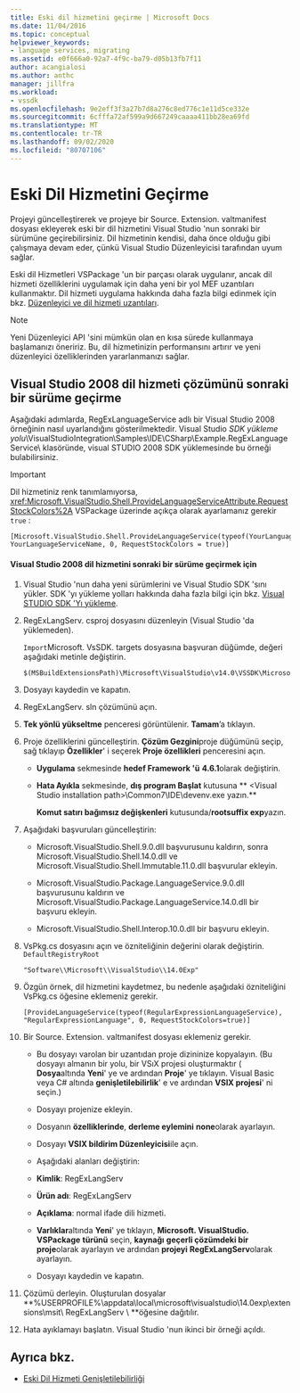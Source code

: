 ```yaml
---
title: Eski dil hizmetini geçirme | Microsoft Docs
ms.date: 11/04/2016
ms.topic: conceptual
helpviewer_keywords:
- language services, migrating
ms.assetid: e0f666a0-92a7-4f9c-ba79-d05b13fb7f11
author: acangialosi
ms.author: anthc
manager: jillfra
ms.workload:
- vssdk
ms.openlocfilehash: 9e2eff3f3a27b7d8a276c8ed776c1e11d5ce332e
ms.sourcegitcommit: 6cfffa72af599a9d667249caaaa411bb28ea69fd
ms.translationtype: MT
ms.contentlocale: tr-TR
ms.lasthandoff: 09/02/2020
ms.locfileid: "80707106"
---
```

# <a name="migrating-a-legacy-language-service"></a>Eski Dil Hizmetini Geçirme
Projeyi güncelleştirerek ve projeye bir Source. Extension. valtmanifest dosyası ekleyerek eski bir dil hizmetini Visual Studio 'nun sonraki bir sürümüne geçirebilirsiniz. Dil hizmetinin kendisi, daha önce olduğu gibi çalışmaya devam eder, çünkü Visual Studio Düzenleyicisi tarafından uyum sağlar.

 Eski dil Hizmetleri VSPackage 'un bir parçası olarak uygulanır, ancak dil hizmeti özelliklerini uygulamak için daha yeni bir yol MEF uzantıları kullanmaktır. Dil hizmeti uygulama hakkında daha fazla bilgi edinmek için bkz. [Düzenleyici ve dil hizmeti uzantıları](../../extensibility/editor-and-language-service-extensions.md).

> [!NOTE]
> Yeni Düzenleyici API 'sini mümkün olan en kısa sürede kullanmaya başlamanızı öneririz. Bu, dil hizmetinizin performansını artırır ve yeni düzenleyici özelliklerinden yararlanmanızı sağlar.

## <a name="migrating-a-visual-studio-2008-language-service-solution-to-a-later-version"></a>Visual Studio 2008 dil hizmeti çözümünü sonraki bir sürüme geçirme
 Aşağıdaki adımlarda, RegExLanguageService adlı bir Visual Studio 2008 örneğinin nasıl uyarlandığını gösterilmektedir. Visual Studio *SDK yükleme yolu*\VisualStudioIntegration\Samples\IDE\CSharp\Example.RegExLanguageService\ klasöründe, visual STUDIO 2008 SDK yüklemesinde bu örneği bulabilirsiniz.

> [!IMPORTANT]
> Dil hizmetiniz renk tanımlamıyorsa, <xref:Microsoft.VisualStudio.Shell.ProvideLanguageServiceAttribute.RequestStockColors%2A> VSPackage üzerinde açıkça olarak ayarlamanız gerekir `true` :

```
[Microsoft.VisualStudio.Shell.ProvideLanguageService(typeof(YourLanguageService), YourLanguageServiceName, 0, RequestStockColors = true)]
```

#### <a name="to-migrate-a-visual-studio-2008-language-service-to-a-later-version"></a>Visual Studio 2008 dil hizmetini sonraki bir sürüme geçirmek için

1. Visual Studio 'nun daha yeni sürümlerini ve Visual Studio SDK 'sını yükler. SDK 'yı yükleme yolları hakkında daha fazla bilgi için bkz. [Visual STUDIO SDK 'Yı yükleme](../../extensibility/installing-the-visual-studio-sdk.md).

2. RegExLangServ. csproj dosyasını düzenleyin (Visual Studio 'da yüklemeden).

     `Import`Microsoft. VsSDK. targets dosyasına başvuran düğümde, değeri aşağıdaki metinle değiştirin.

    ```
    $(MSBuildExtensionsPath)\Microsoft\VisualStudio\v14.0\VSSDK\Microsoft.VsSDK.targets
    ```

3. Dosyayı kaydedin ve kapatın.

4. RegExLangServ. sln çözümünü açın.

5. **Tek yönlü yükseltme** penceresi görüntülenir. **Tamam**’a tıklayın.

6. Proje özelliklerini güncelleştirin. **Çözüm Gezgini**proje düğümünü seçip, sağ tıklayıp **Özellikler**' i seçerek **Proje özellikleri** penceresini açın.

    - **Uygulama** sekmesinde **hedef Framework 'ü** **4.6.1**olarak değiştirin.

    - **Hata Ayıkla** sekmesinde, **dış program Başlat** kutusuna ** \<Visual Studio installation path>\Common7\IDE\devenv.exe yazın.**

         **Komut satırı bağımsız değişkenleri** kutusunda/**rootsuffix exp**yazın.

7. Aşağıdaki başvuruları güncelleştirin:

    - Microsoft.VisualStudio.Shell.9.0.dll başvurusunu kaldırın, sonra Microsoft.VisualStudio.Shell.14.0.dll ve Microsoft.VisualStudio.Shell.Immutable.11.0.dll başvurular ekleyin.

    - Microsoft.VisualStudio.Package.LanguageService.9.0.dll başvurusunu kaldırın ve Microsoft.VisualStudio.Package.LanguageService.14.0.dll bir başvuru ekleyin.

    - Microsoft.VisualStudio.Shell.Interop.10.0.dll bir başvuru ekleyin.

8. VsPkg.cs dosyasını açın ve özniteliğinin değerini olarak değiştirin. `DefaultRegistryRoot`

    ```
    "Software\\Microsoft\\VisualStudio\\14.0Exp"
    ```

9. Özgün örnek, dil hizmetini kaydetmez, bu nedenle aşağıdaki özniteliğini VsPkg.cs öğesine eklemeniz gerekir.

    ```
    [ProvideLanguageService(typeof(RegularExpressionLanguageService), "RegularExpressionLanguage", 0, RequestStockColors=true)]
    ```

10. Bir Source. Extension. valtmanifest dosyası eklemeniz gerekir.

    - Bu dosyayı varolan bir uzantıdan proje dizininize kopyalayın. (Bu dosyayı almanın bir yolu, bir VSıX projesi oluşturmaktır ( **Dosya**altında **Yeni**' ye ve ardından **Proje**' ye tıklayın. Visual Basic veya C# altında **genişletilebilirlik**' e ve ardından **VSIX projesi**' ni seçin.)

    - Dosyayı projenize ekleyin.

    - Dosyanın **özelliklerinde**, **derleme eylemini** **none**olarak ayarlayın.

    - Dosyayı **VSIX bildirim Düzenleyicisi**ile açın.

    - Aşağıdaki alanları değiştirin:

    - **Kimlik**: RegExLangServ

    - **Ürün adı**: RegExLangServ

    - **Açıklama**: normal ifade dili hizmeti.

    - **Varlıklar**altında **Yeni**' ye tıklayın, **Microsoft. VisualStudio. VSPackage** **türünü** seçin, **kaynağı** **geçerli çözümdeki bir proje**olarak ayarlayın ve ardından **projeyi** **RegExLangServ**olarak ayarlayın.

    - Dosyayı kaydedin ve kapatın.

11. Çözümü derleyin. Oluşturulan dosyalar **%USERPROFILE%\appdata\local\microsoft\visualstudio\14.0exp\extensions\msit\ RegExLangServ \\ **öğesine dağıtılır.

12. Hata ayıklamayı başlatın. Visual Studio 'nun ikinci bir örneği açıldı.

## <a name="see-also"></a>Ayrıca bkz.
- [Eski Dil Hizmeti Genişletilebilirliği](../../extensibility/internals/legacy-language-service-extensibility.md)
